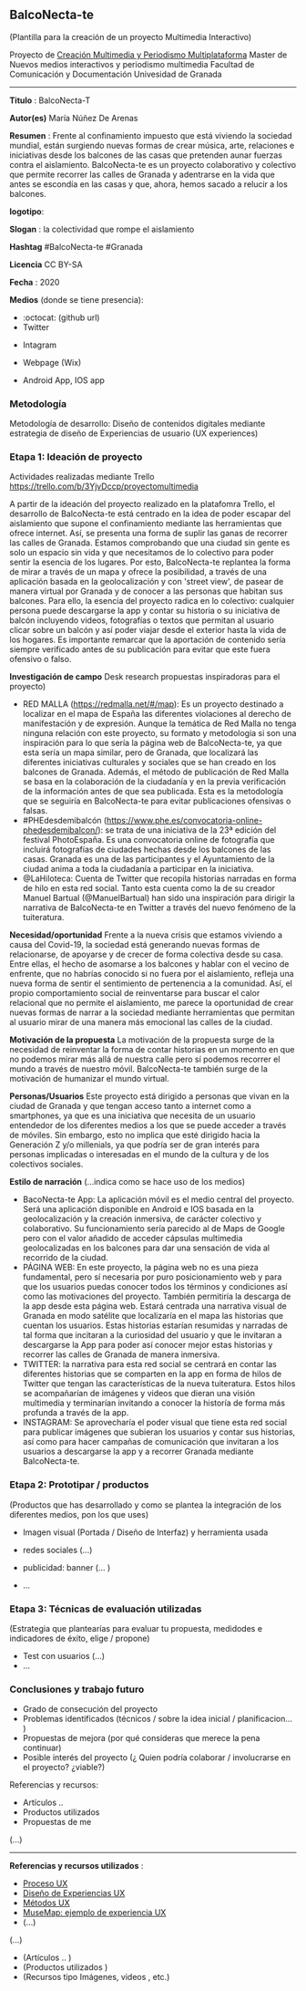 ##  BalcoNecta-te 

(Plantilla para la creación de un proyecto Multimedia Interactivo)

Proyecto de [Creación Multimedia y Periodismo Multiplataforma](https://github.com/mgea/PeriodismoMultimedia)
Master de Nuevos medios interactivos y periodismo multimedia
Facultad de Comunicación y Documentación
Univesidad de Granada  

----

**Titulo** : BalcoNecta-T

**Autor(es)** María Núñez De Arenas

**Resumen** : Frente al confinamiento impuesto que está viviendo la sociedad mundial, están surgiendo nuevas formas de crear música, arte, relaciones e iniciativas desde los balcones de las casas que pretenden aunar fuerzas contra el aislamiento. BalcoNecta-te es un proyecto colaborativo y colectivo que permite recorrer las calles de Granada y adentrarse en la vida que antes se escondía en las casas y que, ahora, hemos sacado a relucir a los balcones.

**logotipo**: 

**Slogan** : la colectividad que rompe el aislamiento

**Hashtag**  #BalcoNecta-te #Granada 

**Licencia** CC BY-SA 

**Fecha** : 2020

**Medios** (donde se tiene presencia):  


*  :octocat: (github url) 
* Twitter 
+ Intagram
* Webpage (Wix)
+ Android App, IOS app


### Metodología

Metodología de desarrollo: Diseño de contenidos digitales mediante estrategia de diseño de Experiencias de usuario (UX experiences) 

### Etapa 1: Ideación de proyecto 

Actividades realizadas mediante Trello https://trello.com/b/3YjvDccp/proyectomultimedia

A partir de la ideación del proyecto realizado en la platafomra Trello, el desarrollo de BalcoNecta-te está centrado en la idea de poder escapar del aislamiento que supone el confinamiento mediante las herramientas que ofrece internet. Así, se presenta una forma de suplir las ganas de recorrer las calles de Granada. 
Estamos comprobando que una ciudad sin gente es solo un espacio sin vida y que necesitamos de lo colectivo para poder sentir la esencia de los lugares. Por esto, BalcoNecta-te replantea la forma de mirar a través de un mapa y ofrece la posibilidad, a través de una aplicación basada en la geolocalización y con 'street view', de pasear de manera virtual por Granada y de conocer a las personas que habitan sus balcones. Para ello, la esencia del proyecto radica en lo colectivo: cualquier persona puede descargarse la app y contar su historia o su iniciativa de balcón incluyendo videos, fotografías o textos que permitan al usuario clicar sobre un balcón y así poder viajar desde el exterior hasta la vida de los hogares. 
Es importante remarcar que la aportación de contenido sería siempre verificado antes de su publicación para evitar que este fuera ofensivo o falso. 

**Investigación de campo**   Desk research propuestas inspiradoras para el proyecto) 

* RED MALLA (https://redmalla.net/#/map): Es un proyecto destinado a localizar en el mapa de España las diferentes violaciones al derecho de manifestación y de expresión. Aunque la temática de Red Malla no tenga ninguna relación con este proyecto, su formato y metodologia si son una inspiración para lo que sería la página web de BalcoNecta-te, ya que esta sería un mapa similar, pero de Granada, que localizará las diferentes iniciativas culturales y sociales que se han creado en los balcones de Granada. Además, el método de publicación de Red Malla se basa en la colaboración de la ciudadanía y en la previa verificación de la información antes de que sea publicada. Esta es la metodología que se seguiría en BalcoNecta-te para evitar publicaciones ofensivas o falsas. 
* #PHEdesdemibalcón (https://www.phe.es/convocatoria-online-phedesdemibalcon/): se trata de una iniciativa de la 23ª edición del festival PhotoEspaña. Es una convocatoria online de fotografía que incluirá fotografías de ciudades hechas desde los balcones de las casas. Granada es una de las participantes y el Ayuntamiento de la ciudad anima a toda la ciudadanía a participar en la iniciativa. 
* @LaHiloteca: Cuenta de Twitter que recopila historias narradas en forma de hilo en esta red social. Tanto esta cuenta como la de su creador Manuel Bartual (@ManuelBartual) han sido una inspiración para dirigir la narrativa de BalcoNecta-te en Twitter a través del nuevo fenómeno de la tuiteratura.


**Necesidad/oportunidad** 
Frente a la nueva crisis que estamos viviendo a causa del Covid-19, la sociedad está generando nuevas formas de relacionarse, de apoyarse y de crecer de forma colectiva desde su casa. Entre ellas, el hecho de asomarse a los balcones y hablar con el vecino de enfrente, que no habrías conocido si no fuera por el aislamiento, refleja una nueva forma de sentir el sentimiento de pertenencia a la comunidad. Así, el propio comportamiento social de reinventarse para buscar el calor relacional que no permite el aislamiento, me parece la oportunidad de crear nuevas formas de narrar a la sociedad mediante herramientas que permitan al usuario mirar de una manera más emocional las calles de la ciudad. 

**Motivación de la propuesta** 
La motivación de la propuesta surge de la necesidad de reinventar la forma de contar historias en un momento en que no podemos mirar más allá de nuestra calle pero sí podemos recorrer el mundo a través de nuestro móvil. BalcoNecta-te también surge de la motivación de humanizar el mundo virtual.

**Personas/Usuarios** 
Este proyecto está dirigido a personas que vivan en la ciudad de Granada y que tengan acceso tanto a internet como a smartphones, ya que es una iniciativa que necesita de un usuario entendedor de los diferentes medios a los que se puede acceder a través de móviles. Sin embargo, esto no implica que esté dirigido hacia la Generación Z y/o millenials, ya que podría ser de gran interés para personas implicadas o interesadas en el mundo de la cultura y de los colectivos sociales. 

**Estilo de narración**  (...indica como se hace uso de los medios)  

* BacoNecta-te App: La aplicación móvil es el medio central del proyecto. Será una aplicación disponible en Android e IOS basada en la geolocalización y la creación inmersiva, de carácter colectivo y colaborativo. Su funcionamiento sería parecido al de Maps de Google pero con el valor añadido de acceder cápsulas multimedia geolocalizadas en los balcones para dar una sensación de vida al recorrido de la ciudad.
* PÁGINA WEB: En este proyecto, la página web no es una pieza fundamental, pero sí necesaria por puro posicionamiento web y para que los usuarios puedas conocer todos los términos y condiciones así como las motivaciones del proyecto. También permitiría la descarga de la app desde esta página web. Estará centrada una narrativa visual de Granada en modo satélite que localizaría en el mapa las historias que cuentan los usuarios. Estas historias estarían resumidas y narradas de tal forma que incitaran a la curiosidad del usuario y que le invitaran a descargarse la App para poder así conocer mejor estas historias y recorrer las calles de Granada de manera inmersiva.
* TWITTER: la narrativa para esta red social se centrará en contar las diferentes historias que se comparten en la app en forma de hilos de Twitter que tengan las características de la nueva tuiteratura. Estos hilos se acompañarían de imágenes y videos que dieran una visión multimedia y terminarían invitando a conocer la historía de forma más profunda a través de la app.
* INSTAGRAM: Se aprovecharía el poder visual que tiene esta red social para publicar imágenes que subieran los usuarios y contar sus historias, así como para hacer campañas de comunicación que invitaran a los usuarios a descargarse la app y a recorrer Granada mediante BalcoNecta-te.



### Etapa 2: Prototipar / productos 

(Productos que has desarrollado y como se plantea la integración de los diferentes medios, pon los que uses) 

* Imagen visual (Portada / Diseño de Interfaz) y herramienta usada 

* redes sociales (...) 

* publicidad: banner (... ) 

* ...

### Etapa 3: Técnicas de evaluación utilizadas

(Estrategia que plantearías para evaluar tu propuesta, medidodes e indicadores de éxito, elige / propone) 

* Test con usuarios (...) 
* ... 





### Conclusiones y trabajo futuro


* Grado de consecución del proyecto 
* Problemas identificados  (técnicos / sobre la idea inicial / planificacion… ) 
* Propuestas de mejora (por qué consideras que merece la pena continuar)
* Posible interés del proyecto (¿ Quien podría  colaborar / involucrarse en el proyecto? ¿viable?)


Referencias y recursos: 

* Artículos ..  
* Productos utilizados  
* Propuestas de me

(...)






----

**Referencias y recursos utilizados** :

* [Proceso UX](https://uxmastery.com/resources/process/)
* [Diseño de Experiencias UX](http://www.nosolousabilidad.com/articulos/uxd.htm) 
* [Métodos UX](https://mgea.github.io/UX-DIU-Checklist/index.html) 
* [MuseMap: ejemplo de experiencia UX](https://blog.prototypr.io/musemap-street-art-app-ux-case-study-9bec6a99823b) 
* (...) 

(...)
* (Artículos ..  )
* (Productos utilizados ) 
* (Recursos tipo Imágenes, videos , etc.) 













